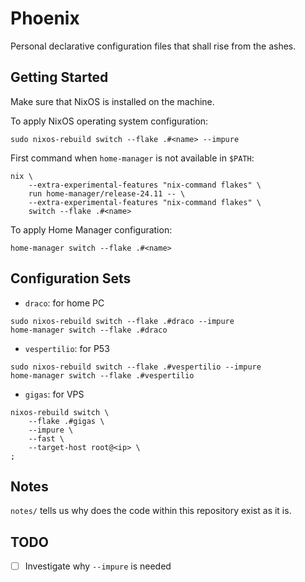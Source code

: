 # Phoenix

Personal declarative configuration files that shall rise from the ashes.

## Getting Started

Make sure that NixOS is installed on the machine.

To apply NixOS operating system configuration:

```shell
sudo nixos-rebuild switch --flake .#<name> --impure
```

First command when `home-manager` is not available in `$PATH`:

```shell
nix \
    --extra-experimental-features "nix-command flakes" \
    run home-manager/release-24.11 -- \
    --extra-experimental-features "nix-command flakes" \
    switch --flake .#<name>
```

To apply Home Manager configuration:

```shell
home-manager switch --flake .#<name>
```

## Configuration Sets

- `draco`: for home PC

```shell
sudo nixos-rebuild switch --flake .#draco --impure
home-manager switch --flake .#draco
```

- `vespertilio`: for P53

```shell
sudo nixos-rebuild switch --flake .#vespertilio --impure
home-manager switch --flake .#vespertilio
```

- `gigas`: for VPS

```shell
nixos-rebuild switch \
    --flake .#gigas \
    --impure \
    --fast \
    --target-host root@<ip> \
;
```

## Notes

`notes/` tells us why does the code within this repository exist as it is.

## TODO

- [ ] Investigate why `--impure` is needed

